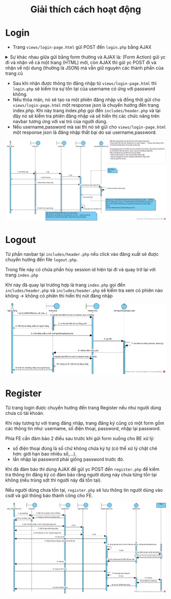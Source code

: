 <h1 align= "center"> Giải thích cách hoạt động</h1>

# Login
- Trang `views/login-page.html` gửi POST đến `login.php` bằng AJAX
<details>
<summary> Sự khác nhau giữa gửi bằng form thường và AJAX là: (Form Action) gửi yc đi và nhận về cả một trang (HTML) mới, còn AJAX thì gửi yc POST đi và nhận về nội dung (thường là JSON) mà vẫn giữ nguyên các thành phần của trang cũ </summary>
Để giúp bạn hiểu rõ hơn về luồng thực hiện của AJAX và cách nó khác với việc gửi dữ liệu bằng form thông thường, hãy cùng so sánh hai phương pháp này:

### 1. Gửi Dữ Liệu Bằng Form Thông Thường (Form Action)

Khi bạn sử dụng phương thức POST với form thông thường, quá trình diễn ra như sau:

1. **Người dùng điền thông tin vào form** và nhấn nút "Submit".
2. **Trình duyệt gửi yêu cầu POST** đến URL được chỉ định trong thuộc tính `action` của form.
3. **Máy chủ xử lý yêu cầu** và trả về một trang HTML mới.
4. **Trình duyệt tải lại trang** với nội dung mới từ máy chủ.

Ví dụ:

```html
<form method="POST" action="login.php">
    <input type="text" name="username" placeholder="Username">
    <input type="password" name="password" placeholder="Password">
    <button type="submit">Login</button>
</form>
```

### 2. Gửi Dữ Liệu Bằng AJAX

AJAX (Asynchronous JavaScript and XML) cho phép bạn gửi yêu cầu đến máy chủ mà không cần tải lại trang. Quá trình diễn ra như sau:

1. **Người dùng điền thông tin vào form** và nhấn nút "Submit".
2. **JavaScript chặn sự kiện submit** của form và gửi yêu cầu AJAX đến máy chủ.
3. **Máy chủ xử lý yêu cầu** và trả về dữ liệu (thường là JSON).
4. **JavaScript xử lý phản hồi** từ máy chủ và cập nhật nội dung trang web mà không cần tải lại trang.

Ví dụ:

```html
<!DOCTYPE html>
<html lang="vi">
<head>
    <meta charset="UTF-8">
    <title>Login</title>
    <script src="https://code.jquery.com/jquery-3.6.0.min.js"></script>
    <script>
        $(document).ready(function() {
            $("form").submit(function(event) {
                event.preventDefault(); // Ngăn chặn form gửi thông thường

                $.ajax({
                    type: "POST",
                    url: "login.php", // Đường dẫn đến file login.php
                    data: $(this).serialize(),
                    dataType: "json",
                    success: function(response) {
                        if (response.status === 'success') {
                            window.location.href = response.redirect;
                        } else {
                            $("#login_alert").html(response.message);
                        }
                    },
                    error: function() {
                        $("#login_alert").html("Có lỗi xảy ra. Vui lòng thử lại.");
                    }
                });
            });
        });
    </script>
</head>
<body>
    <form method="POST">
        <p id="login_alert" class="mb-5 pb-lg-2" style="color: #ff2323"></p>
        <input type="text" name="username" placeholder="Username">
        <input type="password" name="password" placeholder="Password">
        <button type="submit">Login</button>
    </form>
</body>
</html>
```

### Sự Khác Biệt Chính

- **Tải lại trang**: Form thông thường sẽ tải lại trang sau khi gửi yêu cầu, trong khi AJAX không tải lại trang mà chỉ cập nhật phần cần thiết.
- **Trải nghiệm người dùng**: AJAX mang lại trải nghiệm mượt mà hơn vì không cần tải lại toàn bộ trang.
- **Xử lý phản hồi**: Với AJAX, bạn có thể xử lý phản hồi từ máy chủ ngay lập tức và cập nhật giao diện người dùng mà không cần tải lại trang.

Hy vọng giải thích này giúp bạn hiểu rõ hơn về luồng thực hiện của AJAX và sự khác biệt so với việc gửi dữ liệu bằng form thông thường. Nếu bạn có thêm câu hỏi nào khác, hãy cho tôi biết nhé!
</details>

- Sau khi nhận được thông tin đăng nhập từ `views/login-page.html` thì `login.php` sẽ kiểm tra sự tồn tại của username có ứng với password không. 
- Nếu thỏa mãn, nó sẽ tạo ra một phiên đăng nhập và đồng thời gửi cho `views/login-page.html` một response json là chuyển hướng đến trang index.php. Khi này trang index.php gọi đến `includes/header.php` và tại đây nó sẽ kiểm tra phiên đăng nhập và sẽ hiển thị các chức năng trên navbar tương ứng với vai trò của người dùng.
- Nếu username,password mà sai thì nó sẽ gửi cho `views/login-page.html` một response json là đăng nhập thất bại do sai username,password. 

![Luồng thực hiện](../../assets/img-luong-thuc-hien/login-xu-ly.jpg "Luồng thực hiện cho việc login")

# Logout
Từ phần navbar tại `includes/header.php` nếu click vào đăng xuất sẽ được chuyển hướng đến file `logout.php`.

Trong file này có chứa phần hủy session id hiện tại đi và quay trở lại với trang `index.php`

Khi này đã quay lại trường hợp là trang `index.php` gọi đến `includes/header.php` và `includes/header.php` sẽ kiểm tra xem có phiên nào không → không có phiên thì hiển thị nút đăng nhập

![Luồng thực hiện](../../assets/img-luong-thuc-hien/logout-xu-ly.jpg "Luồng thực hiện cho việc login")

# Register
Từ trang login được chuyển hướng đến trang Register nếu như người dùng chưa có tài khoản. 

Khi này tương tự với trang đăng nhập, trang đăng ký cũng có một form gồm các thông tin như: username, số điện thoại, password, nhập lại password.

Phía FE cần đảm bảo 2 điều sau trước khi gửi form xuống cho BE xử lý:
- số điện thoại đúng là số chứ không chứa ký tự (có thể xử lý chặt chẽ hơn: giới hạn bao nhiêu số,...).
- lần nhập lại password phải giống password trước đó.

Khi đã đảm bảo thì dùng AJAX để gửi yc POST đến `register.php` để kiểm tra thông tin đăng ký có đảm bảo rằng người dùng này chưa từng tồn tại không (nếu trùng sdt thì người này đã tồn tại).

Nếu người dùng chưa tồn tại,  `register.php` sẽ lưu thông tin người dùng vào csdl và gửi thông báo thành công cho FE.

![Luồng thực hiện](../../assets/img-luong-thuc-hien/register-xu-ly.jpg "Luồng thực hiện cho việc login")

